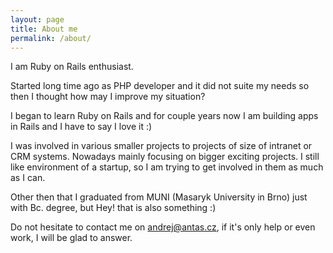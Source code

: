 ```yaml
---
layout: page
title: About me
permalink: /about/
---
```


I am Ruby on Rails enthusiast.

Started long time ago as PHP developer and it did not suite my needs so then I thought how may I improve my situation?

I began to learn Ruby on Rails and for couple years now I am building apps in Rails and I have to say I love it :)

I was involved in various smaller projects to projects of size of intranet or CRM systems. Nowadays mainly focusing on bigger exciting projects.
I still like environment of a startup, so I am trying to get involved in them as much as I can.

Other then that I graduated from MUNI (Masaryk University in Brno) just with Bc. degree, but Hey! that is also something :)

Do not hesitate to contact me on <andrej@antas.cz>, if it's only help or even work, I will be glad to answer.
